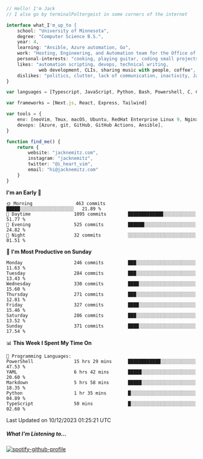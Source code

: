 ```typescript
// Hello! I'm Jack
// I also go by terminalPoltergeist in some corners of the internet

interface what_I'm_up_to {
    school: "University of Minnesota",
    degree: "Computer Science B.S.",
    year: 4,
    learning: "Ansible, Azure automation, Go",
    work: "Hosting, Engineering, and Automation team for the Office of Information Technology at UMN",
    personal-interests: "cooking, playing guitar, coding small projects",
    likes: "automation scripting, devops, technical writing,
            web development, CLIs, sharing music with people, coffee",
    dislikes: "politics, clutter, lack of communication, inactivity, Java",
}

var languages = [Typescript, JavaScript, Python, Bash, Powershell, C, C++, HTML, CSS]

var frameworks = [Next.js, React, Express, Tailwind]

var tools = {
    env: [neoVim, Tmux, macOS, Ubuntu, RedHat Enterprise Linux 9, Nginx, DigitalOcean, Cloudflare],
    devops: [Azure, git, GitHub, GitHub Actions, Ansible],
}

function find_me() {
    return {
        website: "jacknemitz.com",
        instagram: "jacknemitz",
        twitter: "@i_heart_vim",
        email: "hi@jacknemitz.com"
    }
}
```

<!--START_SECTION:waka-->
**I'm an Early 🐤** 

```text
🌞 Morning                463 commits         █████░░░░░░░░░░░░░░░░░░░░   21.89 % 
🌆 Daytime                1095 commits        █████████████░░░░░░░░░░░░   51.77 % 
🌃 Evening                525 commits         ██████░░░░░░░░░░░░░░░░░░░   24.82 % 
🌙 Night                  32 commits          ░░░░░░░░░░░░░░░░░░░░░░░░░   01.51 % 
```
📅 **I'm Most Productive on Sunday** 

```text
Monday                   246 commits         ███░░░░░░░░░░░░░░░░░░░░░░   11.63 % 
Tuesday                  284 commits         ███░░░░░░░░░░░░░░░░░░░░░░   13.43 % 
Wednesday                330 commits         ████░░░░░░░░░░░░░░░░░░░░░   15.60 % 
Thursday                 271 commits         ███░░░░░░░░░░░░░░░░░░░░░░   12.81 % 
Friday                   327 commits         ████░░░░░░░░░░░░░░░░░░░░░   15.46 % 
Saturday                 286 commits         ███░░░░░░░░░░░░░░░░░░░░░░   13.52 % 
Sunday                   371 commits         ████░░░░░░░░░░░░░░░░░░░░░   17.54 % 
```


📊 **This Week I Spent My Time On** 

```text
💬 Programming Languages: 
PowerShell               15 hrs 29 mins      ████████████░░░░░░░░░░░░░   47.53 % 
YAML                     6 hrs 42 mins       █████░░░░░░░░░░░░░░░░░░░░   20.60 % 
Markdown                 5 hrs 58 mins       █████░░░░░░░░░░░░░░░░░░░░   18.35 % 
Python                   1 hr 35 mins        █░░░░░░░░░░░░░░░░░░░░░░░░   04.89 % 
TypeScript               50 mins             █░░░░░░░░░░░░░░░░░░░░░░░░   02.60 % 
```


 Last Updated on 10/12/2023 01:25:21 UTC
<!--END_SECTION:waka-->

##### What I'm Listening to...

[![spotify-github-profile](https://spotify-github-profile.vercel.app/api/view?uid=jack.nemitz&cover_image=true&show_offline=true&bar_color=53b14f&bar_color_cover=false&background_color=121212FF)](https://spotify-github-profile.vercel.app/api/view?uid=jack.nemitz&redirect=true)


